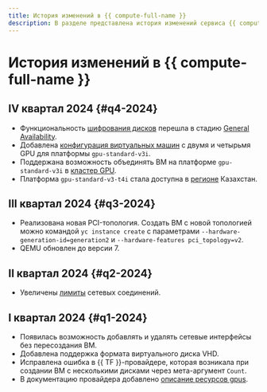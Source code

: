 ```yaml
---
title: История изменений в {{ compute-full-name }}
description: В разделе представлена история изменений сервиса {{ compute-name }}.
---
```


# История изменений в {{ compute-full-name }}

## IV квартал 2024 {#q4-2024}

* Функциональность [шифрования дисков](./concepts/encryption.md) перешла в стадию [General Availability](../overview/concepts/launch-stages.md).
* Добавлена [конфигурация виртуальных машин](./concepts/gpus.md#config) с двумя и четырьмя GPU для платформы `gpu-standard-v3i`.
* Поддержана возможность объединять ВМ на платформе `gpu-standard-v3i` в [кластер GPU](./concepts/gpus.md#gpu-clusters).
* Платформа `gpu-standard-v3-t4i` стала доступна в [регионе](../overview/concepts/region.md) Казахстан.

## III квартал 2024 {#q3-2024}

* Реализована новая PCI-топология. Создать ВМ с новой топологией можно командой `yc instance create` с параметрами `--hardware-generation-id=generation2` и `--hardware-features pci_topology=v2`.
* QEMU обновлен до версии 7.

## II квартал 2024 {#q2-2024}

* Увеличены [лимиты](concepts/limits.md) сетевых соединений.

## I квартал 2024 {#q1-2024}

* Появилась возможность добавлять и удалять сетевые интерфейсы без пересоздания ВМ.
* Добавлена поддержка формата виртуального диска VHD.
* Исправлена ошибка в {{ TF }}-провайдере, которая возникала при создании ВМ с несколькими дисками через мета-аргумент `Count`.
* В документацию провайдера добавлено [описание ресурсов gpus](https://terraform-provider.yandexcloud.net/Resources/compute_instance).